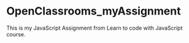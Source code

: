 # OpenClassrooms_myAssignment
This is my JavaScript Assignment from Learn to code with JavaScript course. 
